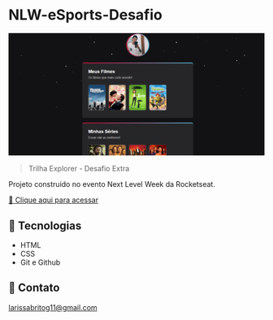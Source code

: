 # NLW-eSports-Desafio

![preview](./github/preview.png)


> Trilha Explorer - Desafio Extra


Projeto construido no evento Next Level Week da Rocketseat.


[🔗 Clique aqui para acessar](https://larissabrito-dev.github.io/nlw-esports-desafio/)


## 🔧 Tecnologias

- HTML
- CSS
- Git e Github


## 📧 Contato

larissabritog11@gmail.com
